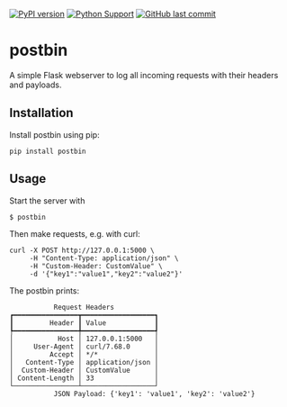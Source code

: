 [![PyPI version](https://badge.fury.io/py/postbin.svg)](https://badge.fury.io/py/postbin)
[![Python Support](https://img.shields.io/pypi/pyversions/postbin.svg)](https://pypi.org/project/postbin/)
[![GitHub last commit](https://img.shields.io/github/last-commit/MartinThoma/postbin)](https://github.com/MartinThoma/postbin)

# postbin

A simple Flask webserver to log all incoming requests with their headers and payloads.

## Installation

Install postbin using pip:

```
pip install postbin
```

## Usage

Start the server with

```
$ postbin
```

Then make requests, e.g. with curl:

```
curl -X POST http://127.0.0.1:5000 \
     -H "Content-Type: application/json" \
     -H "Custom-Header: CustomValue" \
     -d '{"key1":"value1","key2":"value2"}'
```

The postbin prints:

```
           Request Headers
┏━━━━━━━━━━━━━━━━┳━━━━━━━━━━━━━━━━━━┓
┃         Header ┃ Value            ┃
┡━━━━━━━━━━━━━━━━╇━━━━━━━━━━━━━━━━━━┩
│           Host │ 127.0.0.1:5000   │
│     User-Agent │ curl/7.68.0      │
│         Accept │ */*              │
│   Content-Type │ application/json │
│  Custom-Header │ CustomValue      │
│ Content-Length │ 33               │
└────────────────┴──────────────────┘
           JSON Payload: {'key1': 'value1', 'key2': 'value2'}
```
